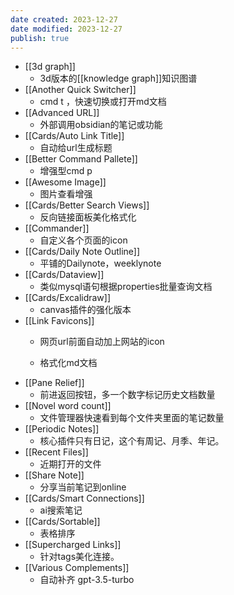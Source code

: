 ```yaml
---
date created: 2023-12-27
date modified: 2023-12-27
publish: true
---
```

- [[3d graph]]
	- 3d版本的[[knowledge graph]]知识图谱
- [[Another Quick Switcher]]
	- cmd t ，快速切换或打开md文档
- [[Advanced URL]]
	- 外部调用obsidian的笔记或功能
- [[Cards/Auto Link Title]]
	- 自动给url生成标题
- [[Better Command Pallete]]
	- 增强型cmd p
- [[Awesome Image]]
	- 图片查看增强
- [[Cards/Better Search Views]]
	- 反向链接面板美化格式化
- [[Commander]]
	- 自定义各个页面的icon
- [[Cards/Daily Note Outline]]
	- 平铺的Dailynote，weeklynote
- [[Cards/Dataview]]
	- 类似mysql语句根据properties批量查询文档
- [[Cards/Excalidraw]]
	- canvas插件的强化版本
- [[Link Favicons]]
	- 网页url前面自动加上网站的icon

	- 格式化md文档
- [[Pane Relief]]
	- 前进返回按钮，多一个数字标记历史文档数量
- [[Novel word count]]
	- 文件管理器快速看到每个文件夹里面的笔记数量
- [[Periodic Notes]]
	- 核心插件只有日记，这个有周记、月季、年记。
- [[Recent Files]]
	- 近期打开的文件
- [[Share Note]]
	- 分享当前笔记到online
- [[Cards/Smart Connections]]
	- ai搜索笔记
- [[Cards/Sortable]]
	- 表格排序
- [[Supercharged Links]]
	- 针对tags美化连接。
- [[Various Complements]]
	- 自动补齐 gpt-3.5-turbo